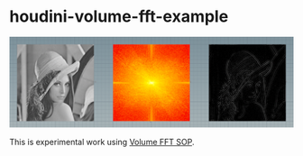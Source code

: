 houdini-volume-fft-example
===

![filtering_lena](filtering_lena.png)

This is experimental work using [Volume FFT SOP](https://www.sidefx.com/docs/houdini/nodes/sop/volumefft.html).

